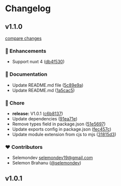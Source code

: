 # Changelog


## v1.1.0

[compare changes](https://github.com/selemondev/nuxt-formkit-tempo/compare/v1.0.1...v1.1.0)

### 🚀 Enhancements

- Support nuxt 4 ([db4f530](https://github.com/selemondev/nuxt-formkit-tempo/commit/db4f530))

### 📖 Documentation

- Update README.md file ([5c89e9a](https://github.com/selemondev/nuxt-formkit-tempo/commit/5c89e9a))
- Update README.md ([1a5cac5](https://github.com/selemondev/nuxt-formkit-tempo/commit/1a5cac5))

### 🏡 Chore

- **release:** V1.0.1 ([c6b8137](https://github.com/selemondev/nuxt-formkit-tempo/commit/c6b8137))
- Update dependencies ([91ea71e](https://github.com/selemondev/nuxt-formkit-tempo/commit/91ea71e))
- Remove types field in package.json ([51e5697](https://github.com/selemondev/nuxt-formkit-tempo/commit/51e5697))
- Update exports config in package.json ([fec457c](https://github.com/selemondev/nuxt-formkit-tempo/commit/fec457c))
- Update module extension from cjs to mjs ([31815d3](https://github.com/selemondev/nuxt-formkit-tempo/commit/31815d3))

### ❤️ Contributors

- Selemondev <selemondev19@gmail.com>
- Selemon Brahanu ([@selemondev](https://github.com/selemondev))

## v1.0.1

